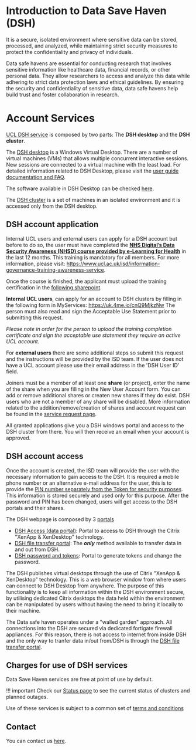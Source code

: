 # Introduction to Data Save Haven (DSH) 

It is a secure, isolated environment where sensitive data can be stored, processed, and analyzed, 
while maintaining strict security measures to protect the confidentiality and privacy of individuals.

Data safe havens are essential for conducting research that involves sensitive information like 
healthcare data, financial records, or other personal data. They allow researchers to access and 
analyze this data while adhering to strict data protection laws and ethical guidelines. By ensuring
the security and confidentiality of sensitive data, data safe havens help build trust and foster 
collaboration in research.

# Account Services

[UCL DSH service](https://www.ucl.ac.uk/isd/services/file-storage-sharing/data-safe-haven-dsh) is
composed by two parts: The **DSH desktop** and the **DSH cluster**.

The [DSH desktop](https://www.ucl.ac.uk/isd/services/file-storage-sharing/data-safe-haven/dsh-data-safe-haven-portals) 
is a Windows Virtual Desktop. There are a number of virtual machines (VMs) that allows multiple concurrent interactive 
sessions. New sessions are connected to a virtual machine with the least load. For detailed information related to 
DSH Desktop, please visit the [user guide documentation and FAQ](https://www.ucl.ac.uk/isd/services/file-storage-sharing/data-safe-haven/data-safe-haven-user-guide-faqs).

The software available in DSH Desktop can be checked [here](https://www.ucl.ac.uk/isd/services/file-storage-sharing/data-safe-haven/software-and-services).

The [DSH cluster](DSH_Cluster.md) is a set of machines in an isolated environment and it is accessed only from the DSH desktop.  

## DSH account application

Internal UCL users and external users can apply for a DSH account but before to do so, the user must have completed the 
[**NHS Digital’s Data Security Awareness (NHSD) course provided by e-Learning for Health**](https://portal.e-lfh.org.uk/register)
in the last 12 months.  This training is mandatory for all members. For more information, please visit: 
https://www.ucl.ac.uk/isd/information-governance-training-awareness-service.

Once the course is finished, the applicant must upload the training certification in the [following sharepoint](https://liveuclac.sharepoint.com/sites/ISD.IGAdvisoryService/Lists/Training%20Certification/NewForm.aspx?pa=1).

**Internal UCL users**, can apply for an account to DSH clusters by filling in the following form in MyServices: https://uk.4me.io/cnQ9MjkzNw
The person must also read and sign the Acceptable Use Statement prior to submitting this request.

*Please note in order for the person to upload the training completion certificate and sign the acceptable use statement they
require an active UCL account.*

For **external users** there are some additional steps so submit this request and the instructions will be provided by the ISD team. If the user does not have a UCL account please use their email address in the 'DSH User ID' field.

Joiners must be a member of at least one **share** (or project), enter the name of the share when you are filling in the New User Account form.
You can add or remove additional shares or createn new shares if they do exist. DSH users who are not a member of any share will be disabled.
More information related to the addition/remove/creation of shares and account request can be found in the [service request page](https://www.ucl.ac.uk/isd/services/file-storage-sharing/data-safe-haven/service-requests#).

All granted applications give you a DSH windows portal and access to the DSH cluster from there. You will then receive an email when 
your account is approved.

## DSH account access

Once the account is created, the ISD team will provide the user with the necessary information to gain access to the DSH. 
It is required a mobile phone number or an alternative e-mail address for the user, this is to provide the [PIN number separately 
from the Token for security purposes](https://www.ucl.ac.uk/isd/services/file-storage-sharing/data-safe-haven/data-safe-haven-user-guide-faqs#Security%20&%20Tokens%20Portal). This information  is stored securely and used only for this purpose. After the password and PIN has been changed, users will get access to the DSH portals and their shares.

The DSH webpage is composed by 3 [portals](https://www.ucl.ac.uk/isd/services/file-storage-sharing/data-safe-haven/dsh-data-safe-haven-portals)
- [DSH Access (data portal)](https://accessgateway.idhs.ucl.ac.uk/vpn/index.html): Portal to access to DSH through the Citrix "XenApp & XenDesktop" technology.
- [DSH file transfer portal](https://filetransfer.idhs.ucl.ac.uk/webclient/Login.xhtml): The ***only*** method available to transfer data in and out from DSH.
- [DSH password and tokens](https://registration.idhs.ucl.ac.uk:8074/sso/): Portal to generate tokens and change the password. 

The DSH publishes virtual desktops through the use of Citrix "XenApp & XenDesktop" technology. This is a web browser window from where users can connect to DSH Desktop from anywhere. The purpose of this functionality is to keep all information within the DSH environment secure, by utilising dedicated Citrix desktops the data held within the environment can be manipulated by users without having the need to bring it locally to their machine.

The Data safe haven operates under a "walled garden" approach. All connections into the DSH are secured via dedicated fortigate firewall appliances. For this reason, there is not access to internet from inside DSH and the only way to tranfer data in/out from/DSH is through the [DSH file transfer portal](https://filetransfer.idhs.ucl.ac.uk/webclient/Login.xhtml).

## Charges for use of DSH services

Data Save Haven services are free at point of use by default. 

!!! important
    Check our [Status page](Cluster_status_page.md) to see the current status of clusters and planned outages. 

Use of these services is subject to a common set of [terms and conditions](Terms_and_Conditions.md)

## Contact 

You can contact us [here](Contact_Us.md).
